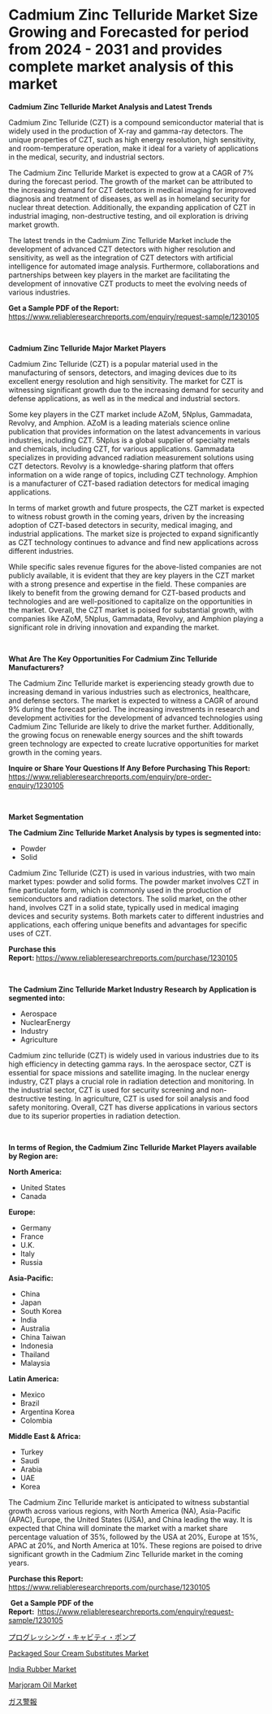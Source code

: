 <p><h1>Cadmium Zinc Telluride Market Size Growing and Forecasted for period from 2024 - 2031 and provides complete market analysis of this market</h1></p><p><strong>Cadmium Zinc Telluride Market Analysis and Latest Trends</strong></p>
<p><p>Cadmium Zinc Telluride (CZT) is a compound semiconductor material that is widely used in the production of X-ray and gamma-ray detectors. The unique properties of CZT, such as high energy resolution, high sensitivity, and room-temperature operation, make it ideal for a variety of applications in the medical, security, and industrial sectors.</p><p>The Cadmium Zinc Telluride Market is expected to grow at a CAGR of 7% during the forecast period. The growth of the market can be attributed to the increasing demand for CZT detectors in medical imaging for improved diagnosis and treatment of diseases, as well as in homeland security for nuclear threat detection. Additionally, the expanding application of CZT in industrial imaging, non-destructive testing, and oil exploration is driving market growth.</p><p>The latest trends in the Cadmium Zinc Telluride Market include the development of advanced CZT detectors with higher resolution and sensitivity, as well as the integration of CZT detectors with artificial intelligence for automated image analysis. Furthermore, collaborations and partnerships between key players in the market are facilitating the development of innovative CZT products to meet the evolving needs of various industries.</p></p>
<p><strong>Get a Sample PDF of the Report:&nbsp;</strong> <a href="https://www.reliableresearchreports.com/enquiry/request-sample/1230105">https://www.reliableresearchreports.com/enquiry/request-sample/1230105</a></p>
<p>&nbsp;</p>
<p><strong>Cadmium Zinc Telluride Major Market Players</strong></p>
<p><p>Cadmium Zinc Telluride (CZT) is a popular material used in the manufacturing of sensors, detectors, and imaging devices due to its excellent energy resolution and high sensitivity. The market for CZT is witnessing significant growth due to the increasing demand for security and defense applications, as well as in the medical and industrial sectors.</p><p>Some key players in the CZT market include AZoM, 5Nplus, Gammadata, Revolvy, and Amphion. AZoM is a leading materials science online publication that provides information on the latest advancements in various industries, including CZT. 5Nplus is a global supplier of specialty metals and chemicals, including CZT, for various applications. Gammadata specializes in providing advanced radiation measurement solutions using CZT detectors. Revolvy is a knowledge-sharing platform that offers information on a wide range of topics, including CZT technology. Amphion is a manufacturer of CZT-based radiation detectors for medical imaging applications.</p><p>In terms of market growth and future prospects, the CZT market is expected to witness robust growth in the coming years, driven by the increasing adoption of CZT-based detectors in security, medical imaging, and industrial applications. The market size is projected to expand significantly as CZT technology continues to advance and find new applications across different industries.</p><p>While specific sales revenue figures for the above-listed companies are not publicly available, it is evident that they are key players in the CZT market with a strong presence and expertise in the field. These companies are likely to benefit from the growing demand for CZT-based products and technologies and are well-positioned to capitalize on the opportunities in the market. Overall, the CZT market is poised for substantial growth, with companies like AZoM, 5Nplus, Gammadata, Revolvy, and Amphion playing a significant role in driving innovation and expanding the market.</p></p>
<p>&nbsp;</p>
<p><strong>What Are The Key Opportunities For Cadmium Zinc Telluride Manufacturers?</strong></p>
<p><p>The Cadmium Zinc Telluride market is experiencing steady growth due to increasing demand in various industries such as electronics, healthcare, and defense sectors. The market is expected to witness a CAGR of around 9% during the forecast period. The increasing investments in research and development activities for the development of advanced technologies using Cadmium Zinc Telluride are likely to drive the market further. Additionally, the growing focus on renewable energy sources and the shift towards green technology are expected to create lucrative opportunities for market growth in the coming years.</p></p>
<p><strong>Inquire or Share Your Questions If Any Before Purchasing This Report:</strong> <a href="https://www.reliableresearchreports.com/enquiry/pre-order-enquiry/1230105">https://www.reliableresearchreports.com/enquiry/pre-order-enquiry/1230105</a></p>
<p>&nbsp;</p>
<p><strong>Market Segmentation</strong></p>
<p><strong>The Cadmium Zinc Telluride Market Analysis by types is segmented into:</strong></p>
<p><ul><li>Powder</li><li>Solid</li></ul></p>
<p><p>Cadmium Zinc Telluride (CZT) is used in various industries, with two main market types: powder and solid forms. The powder market involves CZT in fine particulate form, which is commonly used in the production of semiconductors and radiation detectors. The solid market, on the other hand, involves CZT in a solid state, typically used in medical imaging devices and security systems. Both markets cater to different industries and applications, each offering unique benefits and advantages for specific uses of CZT.</p></p>
<p><strong>Purchase this Report:&nbsp;</strong><a href="https://www.reliableresearchreports.com/purchase/1230105">https://www.reliableresearchreports.com/purchase/1230105</a></p>
<p>&nbsp;</p>
<p><strong>The Cadmium Zinc Telluride Market Industry Research by Application is segmented into:</strong></p>
<p><ul><li>Aerospace</li><li>NuclearEnergy</li><li>Industry</li><li>Agriculture</li></ul></p>
<p><p>Cadmium zinc telluride (CZT) is widely used in various industries due to its high efficiency in detecting gamma rays. In the aerospace sector, CZT is essential for space missions and satellite imaging. In the nuclear energy industry, CZT plays a crucial role in radiation detection and monitoring. In the industrial sector, CZT is used for security screening and non-destructive testing. In agriculture, CZT is used for soil analysis and food safety monitoring. Overall, CZT has diverse applications in various sectors due to its superior properties in radiation detection.</p></p>
<p>&nbsp;</p>
<p><strong>In terms of Region, the Cadmium Zinc Telluride Market Players available by Region are:</strong></p>
<p>
    <p> <strong> North America: </strong>
        <ul>
            <li>United States</li>
            <li>Canada</li>
        </ul>
        </p> 
    <p> <strong> Europe: </strong>
        <ul>
            <li>Germany</li>
            <li>France</li>
            <li>U.K.</li>
            <li>Italy</li>
            <li>Russia</li>
        </ul>
        </p> 
    <p> <strong> Asia-Pacific: </strong>
        <ul>
            <li>China</li>
            <li>Japan</li>
            <li>South Korea</li>
            <li>India</li>
            <li>Australia</li>
            <li>China Taiwan</li>
            <li>Indonesia</li>
            <li>Thailand</li>
            <li>Malaysia</li>
        </ul>
        </p> 
    <p> <strong> Latin America: </strong>
        <ul>
            <li>Mexico</li>
            <li>Brazil</li>
            <li>Argentina Korea</li>
            <li>Colombia</li>
        </ul>
        </p> 
    <p> <strong> Middle East & Africa: </strong>
        <ul>
            <li>Turkey</li>
            <li>Saudi</li>
            <li>Arabia</li>
            <li>UAE</li>
            <li>Korea</li>
        </ul>
    </p>
    </p>
<p><p>The Cadmium Zinc Telluride market is anticipated to witness substantial growth across various regions, with North America (NA), Asia-Pacific (APAC), Europe, the United States (USA), and China leading the way. It is expected that China will dominate the market with a market share percentage valuation of 35%, followed by the USA at 20%, Europe at 15%, APAC at 20%, and North America at 10%. These regions are poised to drive significant growth in the Cadmium Zinc Telluride market in the coming years.</p></p>
<p><strong>Purchase this Report: </strong><a href="https://www.reliableresearchreports.com/purchase/1230105">https://www.reliableresearchreports.com/purchase/1230105</a></p>
<p>&nbsp;<strong>Get a Sample PDF of the Report:&nbsp;&nbsp;</strong><a href="https://www.reliableresearchreports.com/enquiry/request-sample/1230105">https://www.reliableresearchreports.com/enquiry/request-sample/1230105</a></p>
<p><strong></strong></p>
<p><p><a href="https://github.com/dzy793153605/Market-Research-Report-List-1/blob/main/7939202190096.md">プログレッシング・キャビティ・ポンプ</a></p><p><a href="https://issuu.com/reportprime-2/docs/packaged-sour-cream-substitutes-market-size-2030.p">Packaged Sour Cream Substitutes Market</a></p><p><a href="https://github.com/jj19131/Market-Research-Report-List-1/blob/main/india-rubber-market.md">India Rubber Market</a></p><p><a href="https://github.com/jodemen/Market-Research-Report-List-1/blob/main/marjoram-oil-market.md">Marjoram Oil Market</a></p><p><a href="https://github.com/oafhukehf4709715/Market-Research-Report-List-1/blob/main/7093213190095.md">ガス警報</a></p></p>